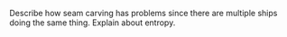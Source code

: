 Describe how seam carving has problems since there are multiple ships doing the same thing. Explain about entropy.